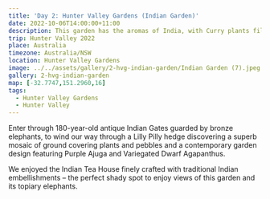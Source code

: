 ```yaml
---
title: 'Day 2: Hunter Valley Gardens (Indian Garden)'
date: 2022-10-06T14:00:00+11:00
description: This garden has the aromas of India, with Curry plants filling the air with their spicy scent.
trip: Hunter Valley 2022
place: Australia
timezone: Australia/NSW
location: Hunter Valley Gardens
image: ../../assets/gallery/2-hvg-indian-garden/Indian Garden (7).jpeg
gallery: 2-hvg-indian-garden
map: [-32.7747,151.2960,16]
tags:
  - Hunter Valley Gardens
  - Hunter Valley
---
```

Enter through 180-year-old antique Indian Gates guarded by bronze elephants, to wind our way through a Lilly Pilly hedge discovering a superb mosaic of ground covering plants and pebbles and a contemporary garden design featuring Purple Ajuga and Variegated Dwarf Agapanthus.

We enjoyed the Indian Tea House finely crafted with traditional Indian embellishments – the perfect shady spot to enjoy views of this garden and its topiary elephants.
